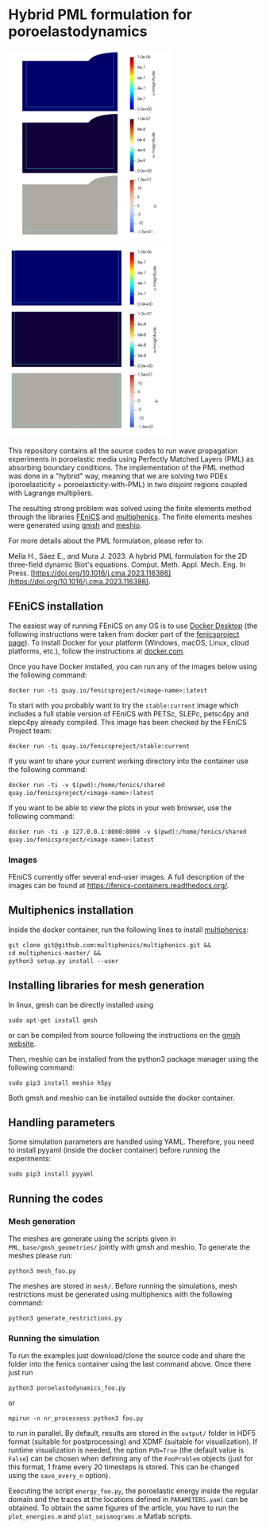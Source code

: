 # Hybrid PML formulation for poroelastodynamics
<img width="327" height="389" src="videos/Experiment_3_HybridPML.gif" alt="color picker" /> <img width="327" height="389" src="videos/Experiment_4_HybridPML.gif" alt="color picker" />

This repository contains all the source codes to run wave propagation experiments in poroelastic media using Perfectly Matched Layers (PML) as absorbing boundary conditions. The implementation of the PML method was done in a "hybrid" way, meaning that we are solving two PDEs (poroelasticity + poroelasticity-with-PML) in two disjoint regions coupled with Lagrange multipliers.

The resulting strong problem was solved using the finite elements method through the libraries [FEniCS](https://fenicsproject.org/) and [multiphenics](https://github.com/multiphenics/multiphenics). The finite elements meshes were generated using [gmsh](https://www.gmsh.info/) and [meshio](https://github.com/nschloe/meshio).

For more details about the PML formulation, please refer to:

Mella H., Sáez E., and Mura J. 2023. A hybrid PML formulation for the 2D three-field dynamic Biot's equations. Comput. Meth. Appl. Mech. Eng. In Press. [https://doi.org/10.1016/j.cma.2023.116386](https://doi.org/10.1016/j.cma.2023.116386).


## FEniCS installation
The easiest way of running FEniCS on any OS is to use
[Docker Desktop](https://hub.docker.com/?overlay=onboarding) (the following
instructions were taken from docker part of the [fenicsproject page](https://bitbucket.org/fenics-project/docker/src/master/)).
To install Docker for your platform (Windows, macOS, Linux, cloud
platforms, etc.), follow the instructions at
[docker.com](https://docs.docker.com/engine/getstarted/step_one/).

Once you have Docker installed, you can run any of the images below
using the following command:

    docker run -ti quay.io/fenicsproject/<image-name>:latest

To start with you probably want to try the `stable:current` image
which includes a full stable version of FEniCS with PETSc, SLEPc,
petsc4py and slepc4py already compiled. This image has been checked by
the FEniCS Project team:

    docker run -ti quay.io/fenicsproject/stable:current

If you want to share your current working directory into the container
use the following command:

    docker run -ti -v $(pwd):/home/fenics/shared quay.io/fenicsproject/<image-name>:latest
    
If you want to be able to view the plots in your web browser, use the following
command:

    docker run -ti -p 127.0.0.1:8000:8000 -v $(pwd):/home/fenics/shared quay.io/fenicsproject/<image-name>:latest

### Images

FEniCS currently offer several end-user images. A full description of
the images can be found at https://fenics-containers.readthedocs.org/.

## Multiphenics installation
Inside the docker container, run the following lines to install [multiphenics](https://github.com/multiphenics/multiphenics):

    git clone git@github.com:multiphenics/multiphenics.git &&
    cd multiphenics-master/ &&
    python3 setup.py install --user

## Installing libraries for mesh generation
In linux, gmsh can be directly installed using
    
    sudo apt-get install gmsh

or can be compiled from source following the instructions on the [gmsh website](https://www.gmsh.info/).

Then, meshio can be installed from the python3 package manager using the following command:

    sudo pip3 install meshio h5py

Both gmsh and meshio can be installed outside the docker container.

## Handling parameters
Some simulation parameters are handled using YAML. Therefore, you need to install pyyaml (inside the docker container) before running the experiments:

    sudo pip3 install pyyaml

## Running the codes
### Mesh generation
The meshes are generate using the scripts given in ```PML_base/gmsh_geometries/``` jointly with gmsh and meshio. To generate the meshes please run:

    python3 mesh_foo.py

The meshes are stored in ```mesh/```. Before running the simulations, mesh restrictions must be generated using multiphenics with the following command:

    python3 generate_restrictions.py

### Running the simulation
To run the examples just download/clone the source code and share the folder into the fenics container using the last command above. Once there just run
    
    python3 poroelastodynamics_foo.py    

or

    mpirun -n nr_processess python3 foo.py    

to run in parallel. By default, results are stored in the ```output/``` folder in HDF5 format (suitable for postprocessing) and XDMF (suitable for visualization). If runtime visualization is needed, the option ```PVD=True``` (the default value is ```False```) can be chosen when defining any of the ```FooProblem``` objects (just for this format, 1 frame every 20 timesteps is stored. This can be changed using the ```save_every_n``` option).

Executing the script ```energy_foo.py```, the poroelastic energy inside the regular domain and the traces at the locations defined in ```PARAMETERS.yaml``` can be obtained. To obtain the same figures of the article, you have to run the ```plot_energies.m``` and ```plot_seismograms.m``` Matlab scripts.